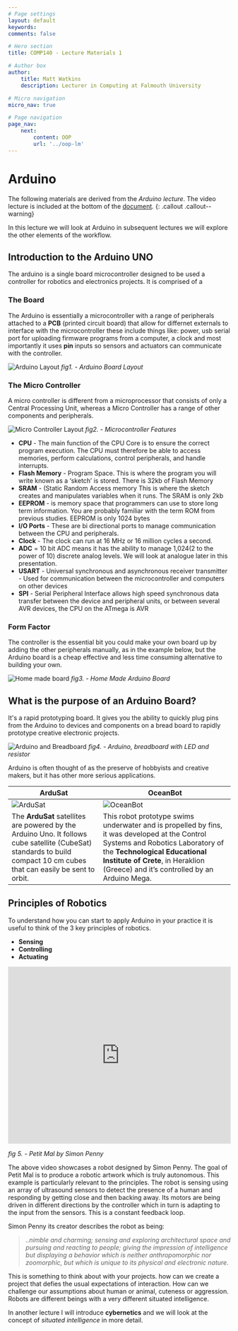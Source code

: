 ```yaml
---
# Page settings
layout: default
keywords:
comments: false

# Hero section
title: COMP140 - Lecture Materials 1

# Author box
author:
    title: Matt Watkins
    description: Lecturer in Computing at Falmouth University

# Micro navigation
micro_nav: true

# Page navigation
page_nav:
    next:
        content: OOP
        url: '../oop-lm'
---
```


# Arduino

The following materials are derived from the *Arduino lecture*. The video lecture is included at the bottom of the [document](#video-lecture).
{: .callout .callout--warning}

In this lecture we will look at Arduino in subsequent lectures we will explore the other elements of the workflow.

## Introduction to the Arduino UNO  
 The arduino is a single board microcontroller designed to be used a controller for robotics and electronics projects.
 It is comprised of a 

### The Board

The Arduino is essentially a microcontroller with a range of peripherals attached to a **PCB** (printed circuit board) that allow for differnet externals to interface with the microcontroller these include things like: power, usb serial port for uploading firmware programs from a computer, a clock and most importantly it uses **pin** inputs so sensors and actuators can communicate with the controller.

![Arduino Layout](images/arduino-layout.png)
*fig1. - Arduino Board Layout*

### The Micro Controller

A micro controller is different from a microprocessor that consists of only a Central Processing Unit, whereas a Micro Controller has a range of other components and peripherals.

![Micro Controller Layout](images/micro-layout.png)
*fig2. - Microcontroller Features*

- **CPU** - The main function of the CPU Core is to ensure the correct program execution. The CPU must therefore be able to access memories, perform calculations, control peripherals, and handle interrupts.
- **Flash Memory** - Program Space. This is where the program you will write known as a ‘sketch’ is stored. There is 32kb of Flash Memory
- **SRAM** - (Static Random Access memory This is where the sketch creates and manipulates variables when it runs. The SRAM is only 2kb
- **EEPROM** - is memory space that programmers can use to store long term information. You are probably familiar with the term ROM from previous studies. EEPROM is only 1024 bytes
- **I/O Ports** - These are bi directional ports to manage communication between the CPU and peripherals.
- **Clock** - The clock can run at 16 MHz or 16 million cycles a second.
- **ADC** = 10 bit ADC means it has the ability to manage 1,024(2 to the power of 10) discrete analog levels. We will look at analogue later in this presentation.
- **USART** - Universal synchronous and asynchronous receiver transmitter - Used for communication between the microcontroller and computers on other devices
- **SPI** - Serial Peripheral Interface allows high speed synchronous data transfer between the device and peripheral units, or between several AVR devices, the CPU on the ATmega is AVR

### Form Factor

The controller is the essential bit you could make your own board up by adding the other peripherals manually, as in the example below, but the Arduino board is a cheap effective and less time consuming alternative to building your own.

![Home made board](images/home-made-board.png)
*fig3. - Home Made Arduino Board*

## What is the purpose of an Arduino Board?

It's a rapid prototyping board. It gives you the ability to quickly plug pins from the Arduino to devices and components on a bread board to rapidly prototype creative electronic projects.

![Arduino and Breadboard](images/board-bread.png)
*fig4. - Arduino, breadboard with LED and resistor*

Arduino is often thought of as the preserve of hobbyists and creative makers, but it has other more serious applications.

| ArduSat  | OceanBot |
|--|--|
|![ArduSat](images/ardusat.png)|![OceanBot](images/oceanbot.jpg)|
| The **ArduSat** satellites are powered by the Arduino Uno. It  follows cube satellite (CubeSat) standards to build  compact 10 cm cubes that can easily be sent to orbit. | This robot prototype swims underwater and is propelled by fins, it was developed at the Control Systems and Robotics  Laboratory of the **Technological Educational Institute of  Crete**, in Heraklion (Greece) and it’s controlled by an  Arduino Mega. |

## Principles of Robotics
To understand how you can start to apply Arduino in your practice it is useful to think of the 3 key principles of robotics.

- **Sensing**
- **Controlling**
- **Actuating**

<iframe width="100%" height="400" src="https://www.youtube.com/embed/v_kMOMYq0MU" title="YouTube video player" frameborder="0" allow="accelerometer; autoplay; clipboard-write; encrypted-media; gyroscope; picture-in-picture" allowfullscreen></iframe>

*fig 5. - Petit Mal by Simon Penny*

The above video showcases a robot designed by Simon Penny. The goal of Petit Mal is to produce a robotic artwork which is truly autonomous.  This example is particularly relevant to the principles. The robot is sensing using an array of ultrasound sensors to detect the presence of a human and responding by getting close and then backing away. Its motors are being driven in different directions by the controller which in turn is adapting to the input from the sensors. This is a constant feedback loop.

Simon Penny its creator describes the robot as being: 

> *..nimble and charming; sensing and exploring architectural space and
> pursuing and reacting to people; giving the impression of intelligence
> but displaying a behavior which is neither anthropomorphic nor
> zoomorphic, but which is unique to its physical and electronic nature.*

This is something to think about with your projects. how can we create a project that defies the usual expectations of interaction. How can we challenge our assumptions about human or animal, cuteness or aggression. Robots are different beings with a very different situated intelligence.

In another lecture I will introduce **cybernetics** and we will look at the concept of *situated intelligence* in more detail.

<!--stackedit_data:
eyJoaXN0b3J5IjpbLTEzMDA0OTkzODMsMzg2MDIyNjIyLDEwNj
c4ODgzMTgsMzA1OTQzMzMzLC0xNzUxOTEyMDk3LDIxMDQxMjM2
MDgsMTgwMjQ1NTM1OSw0NzkyMzk4MjgsMTcwOTk5ODYyLC0xMD
gzNTgxNTc5LC0xMjA1NDY4NzM3XX0=
-->